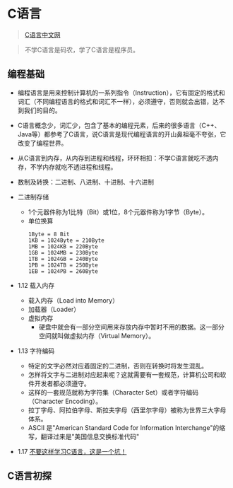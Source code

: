 # C语言

> [C语言中文网](http://c.biancheng.net/c/)

> 不学C语言是码农，学了C语言是程序员。

## 编程基础

* 编程语言是用来控制计算机的一系列指令（Instruction），它有固定的格式和词汇（不同编程语言的格式和词汇不一样），必须遵守，否则就会出错，达不到我们的目的。
* C语言概念少，词汇少，包含了基本的编程元素，后来的很多语言（C++、Java等）都参考了C语言，说C语言是现代编程语言的开山鼻祖毫不夸张，它改变了编程世界。
* 从C语言到内存，从内存到进程和线程，环环相扣：不学C语言就吃不透内存，不学内存就吃不透进程和线程。

* 数制及转换：二进制、八进制、十进制、十六进制
* 二进制存储
  * 1个元器件称为1比特（Bit）或1位，8个元器件称为1字节（Byte）。
  * 单位换算
    ```
    1Byte = 8 Bit
    1KB = 1024Byte = 210Byte
    1MB = 1024KB = 220Byte
    1GB = 1024MB = 230Byte
    1TB = 1024GB = 240Byte
    1PB = 1024TB = 250Byte
    1EB = 1024PB = 260Byte
    ```

* 1.12 载入内存
  * 载入内存（Load into Memory）
  * 加载器（Loader）
  * 虚拟内存
    * 硬盘中就会有一部分空间用来存放内存中暂时不用的数据。这一部分空间就叫做虚拟内存（Virtual Memory）。

* 1.13 字符编码
  * 特定的文字必然对应着固定的二进制，否则在转换时将发生混乱。
  * 怎样将文字与二进制对应起来呢？这就需要有一套规范，计算机公司和软件开发者都必须遵守。
  * 这样的一套规范就称为字符集（Character Set）或者字符编码（Character Encoding）。
  * 拉丁字母、阿拉伯字母、斯拉夫字母（西里尔字母）被称为世界三大字母体系。
  * ASCII 是"American Standard Code for Information Interchange"的缩写，翻译过来是"美国信息交换标准代码"

* 1.17 [不要这样学习C语言，这是一个坑！](https://www.cnblogs.com/zhangjinfu/articles/11270080.html)

## C语言初探
